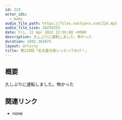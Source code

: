 ```yaml
---
id: 224
actor_ids:
  - mami
audio_file_path: https://files.nantyara.com/224.mp3
audio_file_size: 26293253
date: Fri, 22 Apr 2022 22:55:00 +0900
description: 久しぶりに運転しました。怖かった
duration: 1092.362875
layout: article
title: 第224回「名古屋大阪いったってわけ！」
---
```

## 概要

久しぶりに運転しました。怖かった

## 関連リンク

* none
